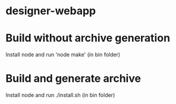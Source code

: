 # designer-webapp

# Build without archive generation
Install node and run 'node make' (in bin folder)

# Build and generate archive
Install node and run ./install.sh (in bin folder)
